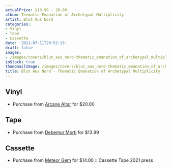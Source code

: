 ```yaml
---
actualPrice: $13.99 - 20.00
album: Thematic Emanation of Archetypal Multiplicity
artist: Blut Aus Nord
categories:
- Vinyl
- Tape
- Cassette
date: '2021-07-11T20:52:13'
draft: false
images:
- /images/covers/blut_aus_nord-thematic_emanation_of_archetypal_multiplicity.jpg
inStock: true
thumbnailImage: /images/covers/blut_aus_nord-thematic_emanation_of_archetypal_multiplicity-thumb.jpg
title: Blut Aus Nord - Thematic Emanation of Archetypal Multiplicity
---
```


## Vinyl
* Purchase from [Arcane Altar](https://arcanealtar.bigcartel.com/product/blut-aus-nord-thematic-emanation-of-archetypal-multiplicity-12-lp) for $20.00
## Tape
* Purchase from [Debemur Morti](https://debemurmorti.aisamerch.com/item/99598) for $13.99
## Cassette
* Purchase from [Meteor Gem](https://meteor-gem.com/products/blut-aus-nord-thematic-emanation-of-archetypal-multiplicity-cassette) for $14.00 :: Cassette Tape 2021 press
